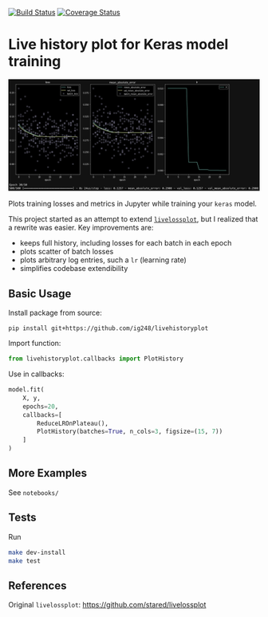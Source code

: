 [![Build Status](https://travis-ci.com/ig248/livehistoryplot.svg?branch=master)](https://travis-ci.com/ig248/livehistoryplot)
[![Coverage Status](https://codecov.io/gh/ig248/livehistoryplot/branch/master/graph/badge.svg)](https://codecov.io/gh/ig248/livehistoryplot)

# Live history plot for Keras model training

![history plot with batches](livehistoryplot.png)

Plots training losses and metrics in Jupyter while training your `keras` model.

This project started as an attempt to extend [`livelossplot`](https://github.com/stared/livelossplot), but I realized that a rewrite was easier. Key improvements are:

- keeps full history, including losses for each batch in each epoch
- plots scatter of batch losses
- plots arbitrary log entries, such a `lr` (learning rate)
- simplifies codebase extendibility

## Basic Usage
Install package from source:

```
pip install git+https://github.com/ig248/livehistoryplot
```

Import function:

```python
from livehistoryplot.callbacks import PlotHistory
```

Use in callbacks:

```python
model.fit(
    X, y,
    epochs=20,
    callbacks=[
        ReduceLROnPlateau(),
        PlotHistory(batches=True, n_cols=3, figsize=(15, 7))
    ]
)
```

## More Examples
See `notebooks/`

## Tests
Run
```bash
make dev-install
make test
```

## References
Original `livelossplot`: https://github.com/stared/livelossplot
